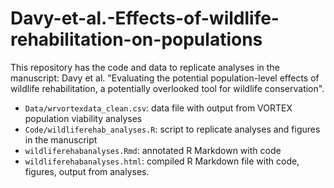 # Davy-et-al.-Effects-of-wildlife-rehabilitation-on-populations

This repository has the code and data to replicate analyses in the manuscript: Davy et al. "Evaluating the potential population-level effects of wildlife rehabilitation, a potentially overlooked tool for wildlife conservation".

* `Data/wrvortexdata_clean.csv`: data file with output from VORTEX population viability analyses
* `Code/wildliferehab_analyses.R`: script to replicate analyses and figures in the manuscript
* `wildliferehabanalyses.Rmd`: annotated R Markdown with code
* `wildliferehabanalyses.html`: compiled R Markdown file with code, figures, output from analyses.
